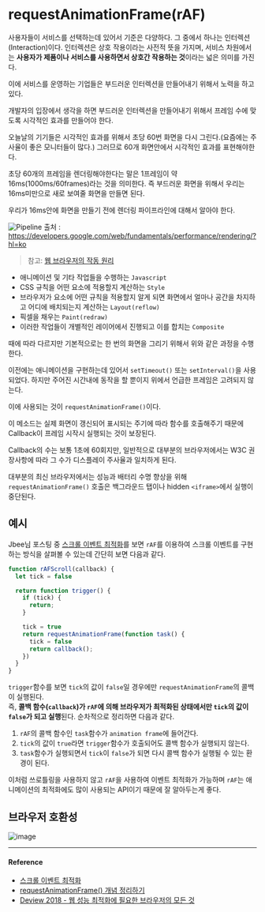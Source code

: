 # requestAnimationFrame(rAF)

사용자들이 서비스를 선택하는데 있어서 기준은 다양하다. 그 중에서 하나는 인터렉션(Interaction)이다. 인터렉션은 상호 작용이라는 사전적 뜻을 가지며, 서비스 차원에서는 **사용자가 제품이나 서비스를 사용하면서 상호간 작용하는 것**이라는 넓은 의미를 가진다.

이에 서비스를 운영하는 기업들은 부드러운 인터렉션을 만들어내기 위해서 노력을 하고 있다.

개발자의 입장에서 생각을 하면 부드러운 인터렉션을 만들어내기 위해서 프레임 수에 맞도록 시각적인 효과를 만들어야 한다.

오늘날의 기기들은 시각적인 효과를 위해서 초당 60번 화면을 다시 그린다.(요즘에는 주사율이 좋은 모니터들이 많다.) 그러므로 60개 화면안에서 시각적인 효과를 표현해야한다.

초당 60개의 프레임을 렌더링해야한다는 말은 1프레임이 약 16ms(1000ms/60frames)라는 것을 의미한다. 즉 부드러운 화면을 위해서 우리는 16ms미만으로 새로 보여줄 화면을 만들면 된다.

우리가 16ms안에 화면을 만들기 전에 렌더링 파이프라인에 대해서 알아야 한다.

![Pipeline](https://user-images.githubusercontent.com/24274424/69901968-b12c9800-13cb-11ea-9e6f-26ad0167ad53.png)
출처 : https://developers.google.com/web/fundamentals/performance/rendering/?hl=ko

> 참고: [웹 브라우저의 작동 원리](https://github.com/Im-D/Dev-Docs/blob/master/Browser/%EC%9B%B9%20%EB%B8%8C%EB%9D%BC%EC%9A%B0%EC%A0%80%EC%9D%98%20%EC%9E%91%EB%8F%99%20%EC%9B%90%EB%A6%AC.md)

- 애니메이션 및 기타 작업들을 수행하는 `Javascript`
- CSS 규칙을 어떤 요소에 적용할지 계산하는 `Style`
- 브라우저가 요소에 어떤 규칙을 적용할지 알게 되면 화면에서 얼마나 공간을 차지하고 어디에 배치되는지 계산하는 `Layout(reflow)`
- 픽셀을 채우는 `Paint(redraw)`
- 이러한 작업들이 개별적인 레이어에서 진행되고 이를 합치는 `Composite`

때에 따라 다르지만 기본적으로는 한 번의 화면을 그리기 위해서 위와 같은 과정을 수행한다. 

이전에는 애니메이션을 구현하는데 있어서 `setTimeout()` 또는 `setInterval()`을 사용되었다. 하지만 주어진 시간내에 동작을 할 뿐이지 위에서 언급한 프레임은 고려되지 않는다.

이에 사용되는 것이 `requestAnimationFrame()`이다.

이 메소드는 실제 화면이 갱신되어 표시되는 주기에 따라 함수를 호출해주기 때문에 Callback이 프레임 시작시 실행되는 것이 보장된다.

Callback의 수는 보통 1초에 60회지만, 일반적으로 대부분의 브라우저에서는 W3C 권장사항에 따라 그 수가 디스플레이 주사율과 일치하게 된다. 

대부분의 최신 브라우저에서는 성능과 배터리 수명 향상을 위해 `requestAnimationFrame()` 호출은 백그라운드 탭이나 hidden `<iframe>`에서 실행이 중단된다.

## 예시

Jbee님 포스팅 중 [스크롤 이벤트 최적화](https://jbee.io/web/optimize-scroll-event/)를 보면 `rAF`를 이용하여 스크롤 이벤트를 구현하는 방식을 살펴볼 수 있는데 간단히 보면 다음과 같다.

```js
function rAFScroll(callback) {
  let tick = false

  return function trigger() {
    if (tick) {
      return;
    }

    tick = true
    return requestAnimationFrame(function task() {
      tick = false
      return callback();
    })
  }
}
```

`trigger`함수를 보면 `tick`의 값이 `false`일 경우에만 `requestAnimationFrame`의 콜백이 실행된다. <br/>즉, **콜백 함수(`callback`)가 `rAF`에 의해 브라우저가 최적화된 상태에서만 `tick`의 값이 `false`가 되고 실행**된다. 순차적으로 정리하면 다음과 같다.

1. `rAF`의 콜백 함수인 `task`함수가 `animation frame`에 들어간다.
2. `tick`의 값이 `true`라면 `trigger`함수가 호출되어도 콜백 함수가 실행되지 않는다.
3. `task`함수가 실행되면서 `tick`이 `false`가 되면 다시 콜백 함수가 실행될 수 있는 환경이 된다.

이처럼 쓰로틀링을 사용하지 않고 `rAF`을 사용하여 이벤트 최적화가 가능하며 `rAF`는 애니메이션의 최적화에도 많이 사용되는 API이기 때문에 잘 알아두는게 좋다.

## 브라우저 호환성

![image](https://user-images.githubusercontent.com/24274424/69902311-539a4a80-13cf-11ea-85b8-774690c747b0.png)

---

#### Reference

- [스크롤 이벤트 최적화](https://jbee.io/web/optimize-scroll-event/)
- [requestAnimationFrame() 개념 정리하기](https://fullest-sway.me/blog/2019/01/28/requestAnimationFrame/)
- [Deview 2018 - 웹 성능 최적화에 필요한 브라우저의 모든 것](https://www.slideshare.net/deview/125-119068291)